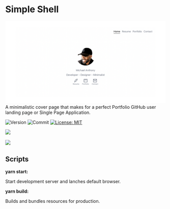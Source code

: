 # Simple Shell

![Base](./docs/resources/cover.png)
A minimalistic cover page that makes for a perfect Portfolio GitHub user landing page or Single Page Application.

![Version](https://img.shields.io/github/package-json/v/moquette/simple-shell?style=flat-square&color=blue) ![Commit](https://img.shields.io/github/last-commit/moquette/simple-shell?style=flat-square&color=blue)
[![License: MIT](https://img.shields.io/badge/License-MIT-green.svg?style=flat-square)](LICENSE)

<a href="https://github.com/moquette/simple-shell" alt="Code Page">![](https://img.shields.io/static/v1?label=GitHub&message=https://github.com/moquette/simple-shell&style=flat-square&color=blue)</a>

<a href="https://simple-shell.moquette.us" alt="Demo Page">![](https://img.shields.io/static/v1?label=Demo&message=https://simple-shell.moquette.us&style=flat-square&color=blue)</a>

## Scripts

**yarn start:**

Start development server and lanches default browser.

**yarn build:**

Builds and bundles resources for production.
